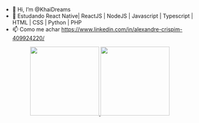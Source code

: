 - 👋 Hi, I’m @KhaiDreams
- 🌱 Estudando React Native| ReactJS | NodeJS | Javascript | Typescript | HTML | CSS | Python | PHP
- 📫 Como me achar https://www.linkedin.com/in/alexandre-crispim-409924220/

<div align="center">
  <a href="https://github.com/KhaiDreams">
  <img height="180em" src="https://github-readme-stats.vercel.app/api?username=KhaiDreams&show_icons=true&theme=dracula&include_all_commits=true&count_private=true"/>
  <img height="180em" src="https://github-readme-stats.vercel.app/api/top-langs/?username=KhaiDreams&layout=compact&langs_count=7&theme=dracula"/>
</div>
